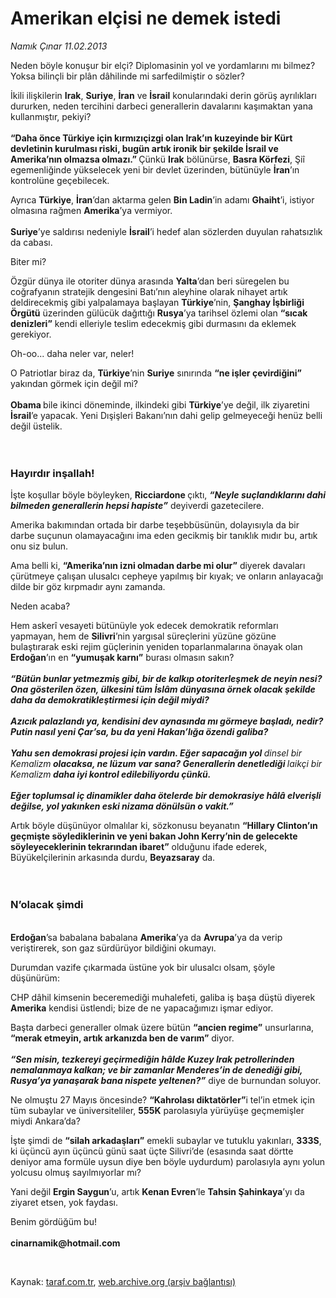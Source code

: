 # Amerikan elçisi ne demek istedi

*Namık Çınar 11.02.2013*

<div class="yazi"><p>Neden böyle konuşur bir elçi? Diplomasinin yol ve yordamlarını mı bilmez? Yoksa bilinçli bir plân dâhilinde mi sarfedilmiştir o sözler?</p>
<p>İkili ilişkilerin <b>Irak</b>, <b>Suriye</b>, <b>İran</b> ve <b>İsrail</b> konularındaki derin görüş ayrılıkları dururken, neden tercihini darbeci generallerin davalarını kaşımaktan yana kullanmıştır, pekiyi?<br/><br/><b>“Daha önce Türkiye için kırmızıçizgi olan Irak’ın kuzeyinde bir Kürt devletinin kurulması riski, bugün artık ironik bir şekilde İsrail ve Amerika’nın olmazsa olmazı.” </b>Çünkü <b>Irak</b> bölünürse, <b>Basra Körfezi</b>, Şiî egemenliğinde yükselecek yeni bir devlet üzerinden, bütünüyle <b>İran</b>’ın kontrolüne geçebilecek.</p>
<p>Ayrıca <b>Türkiye</b>, <b>İran</b>’dan aktarma gelen <b>Bin Ladin</b>’in adamı <b>Ghaiht</b>’i, istiyor olmasına rağmen <b>Amerika</b>’ya vermiyor.<br/><br/><b>Suriye</b>’ye saldırısı nedeniyle <b>İsrail</b>’i hedef alan sözlerden duyulan rahatsızlık da cabası.</p>
<p>Biter mi?</p>
<p>Özgür dünya ile otoriter dünya arasında <b>Yalta</b>’dan beri süregelen bu coğrafyanın stratejik dengesini Batı’nın aleyhine olarak nihayet artık deldirecekmiş gibi yalpalamaya başlayan <b>Türkiye</b>’nin, <b>Şanghay İşbirliği Örgütü</b> üzerinden gülücük dağıttığı <b>Rusya</b>’ya tarihsel özlemi olan <b>“sıcak denizleri”</b> kendi elleriyle teslim edecekmiş gibi durmasını da eklemek gerekiyor.</p>
<p>Oh-oo... daha neler var, neler!</p>
<p>O Patriotlar biraz da, <b>Türkiye</b>’nin <b>Suriye</b> sınırında <b>“ne işler çevirdiğini”</b> yakından görmek için değil mi?<br/><br/><b>Obama </b>bile ikinci döneminde, ilkindeki gibi <b>Türkiye</b>’ye değil, ilk ziyaretini <b>İsrail</b>’e yapacak. Yeni Dışişleri Bakanı’nın dahi gelip gelmeyeceği henüz belli değil üstelik.<br/><br/><br/></p>
<h3>Hayırdır inşallah!</h3>
<p>İşte koşullar böyle böyleyken, <b>Ricciardone </b>çıktı, <b><i>“Neyle suçlandıklarını dahi bilmeden generallerin hepsi hapiste”</i></b> deyiverdi gazetecilere.</p>
<p>Amerika bakımından ortada bir darbe teşebbüsünün, dolayısıyla da bir darbe suçunun olamayacağını ima eden gecikmiş bir tanıklık mıdır bu, artık onu siz bulun.</p>
<p>Ama belli ki, <b>“Amerika’nın izni olmadan darbe mi olur”</b> diyerek davaları çürütmeye çalışan ulusalcı cepheye yapılmış bir kıyak; ve onların anlayacağı dilde bir göz kırpmadır aynı zamanda.</p>
<p>Neden acaba?</p>
<p>Hem askerî vesayeti bütünüyle yok edecek demokratik reformları yapmayan, hem de <b>Silivri</b>’nin yargısal süreçlerini yüzüne gözüne bulaştırarak eski rejim güçlerinin yeniden toparlanmalarına önayak olan <b>Erdoğan</b>’ın en <b>“yumuşak karnı”</b> burası olmasın sakın?<br/><br/><b><i>“Bütün bunlar yetmezmiş gibi, bir de kalkıp otoriterleşmek de neyin nesi? Ona gösterilen özen, ülkesini tüm İslâm dünyasına örnek olacak şekilde daha da demokratikleştirmesi için değil miydi?<br/><br/></i></b><b><i>Azıcık palazlandı ya, kendisini dev aynasında mı görmeye başladı, nedir? Putin nasıl yeni Çar’sa, bu da yeni Hakan’lığa özendi galiba?<br/><br/></i></b><b><i>Yahu sen demokrasi projesi için vardın. Eğer sapacağın yol </i></b><i>dinsel bir Kemalizm<b> olacaksa, ne lüzum var sana? Generallerin denetlediği </b>laikçi bir Kemalizm<b> daha iyi kontrol edilebiliyordu çünkü.<br/><br/></b></i><b><i>Eğer toplumsal iç dinamikler daha ötelerde bir demokrasiye hâlâ elverişli değilse, yol yakınken eski nizama dönülsün o vakit.”</i></b></p>
<p>Artık böyle düşünüyor olmalılar ki, sözkonusu beyanatın <b>“Hillary Clinton’ın geçmişte söylediklerinin ve yeni bakan John Kerry’nin de gelecekte söyleyeceklerinin tekrarından ibaret”</b> olduğunu ifade ederek, Büyükelçilerinin arkasında durdu, <b>Beyazsaray</b> da.<br/><br/><br/></p>
<h3>N’olacak şimdi</h3>
<p><b><br/>Erdoğan</b>’sa babalana babalana <b>Amerika</b>’ya da <b>Avrupa</b>’ya da verip veriştirerek, son gaz sürdürüyor bildiğini okumayı.</p>
<p>Durumdan vazife çıkarmada üstüne yok bir ulusalcı olsam, şöyle düşünürüm:</p>
<p>CHP dâhil kimsenin beceremediği muhalefeti, galiba iş başa düştü diyerek <b>Amerika</b> kendisi üstlendi; bize de ne yapacağımızı işmar ediyor.</p>
<p>Başta darbeci generaller olmak üzere bütün <b>“ancien regime”</b> unsurlarına, <b>“merak etmeyin, artık arkanızda ben de varım”</b> diyor.<br/><br/><b><i>“Sen misin, tezkereyi geçirmediğin hâlde Kuzey Irak petrollerinden nemalanmaya kalkan; ve bir zamanlar Menderes’in de denediği gibi, Rusya’ya yanaşarak bana nispete yeltenen?”</i></b> diye de burnundan soluyor.</p>
<p>Ne olmuştu 27 Mayıs öncesinde? <b>“Kahrolası diktatörler”</b>i tel’in etmek için tüm subaylar ve üniversiteliler, <b>555K</b> parolasıyla yürüyüşe geçmemişler miydi Ankara’da?</p>
<p>İşte şimdi de <b>“silah arkadaşları”</b> emekli subaylar ve tutuklu yakınları, <b>333S</b>, ki üçüncü ayın üçüncü günü saat üçte Silivri’de (esasında saat dörtte deniyor ama formüle uysun diye ben böyle uydurdum) parolasıyla aynı yolun yolcusu olmuş sayılmıyorlar mı?</p>
<p>Yani değil <b>Ergin Saygun</b>’u, artık <b>Kenan Evren</b>’le <b>Tahsin Şahinkaya</b>’yı da ziyaret etsen, yok faydası.</p>
<p>Benim gördüğüm bu!<br/><br/><b>cinarnamik@hotmail.com</b></p>
<p> </p>
</div>

Kaynak: [taraf.com.tr](http://www.taraf.com.tr/namik-cinar/makale-amerikan-elcisi-ne-demek-istedi.htm), [web.archive.org (arşiv bağlantısı)](http://web.archive.org/web/20131107133733/http://www.taraf.com.tr/namik-cinar/makale-amerikan-elcisi-ne-demek-istedi.htm)
